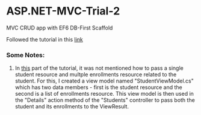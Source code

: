 # ASP.NET-MVC-Trial-2
MVC CRUD app with EF6 DB-First Scaffold

Followed the tutorial in this [link](https://docs.microsoft.com/en-us/aspnet/mvc/overview/getting-started/database-first-development/)

### Some Notes:
1. In [this](https://docs.microsoft.com/en-us/aspnet/mvc/overview/getting-started/database-first-development/customizing-a-view) 
part of the tutorial, it was not mentioned how to pass a single student resource and multple enrollments resource related to
the student. For this, I created a view model named "StudentViewModel.cs" which has two data members - first is the student resource and 
the second is a list of enrollments resource. This view model is then used in the "Details" action method of the "Students" controller
to pass both the student and its enrollments to the ViewResult.
